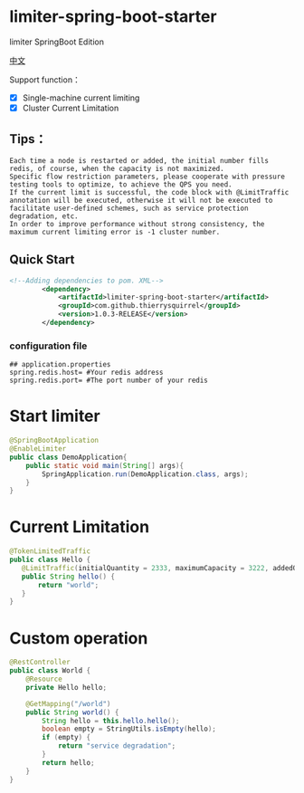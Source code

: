 #   limiter-spring-boot-starter

limiter SpringBoot  Edition

[中文](./README_zh_CN.md)

Support function：
- [x] Single-machine current limiting
- [x] Cluster Current Limitation

## Tips：
    Each time a node is restarted or added, the initial number fills redis, of course, when the capacity is not maximized.    
    Specific flow restriction parameters, please cooperate with pressure testing tools to optimize, to achieve the QPS you need.  
    If the current limit is successful, the code block with @LimitTraffic annotation will be executed, otherwise it will not be executed to facilitate user-defined schemes, such as service protection degradation, etc.  
    In order to improve performance without strong consistency, the maximum current limiting error is -1 cluster number.  
        
##  Quick Start

```xml
<!--Adding dependencies to pom. XML-->
        <dependency>
            <artifactId>limiter-spring-boot-starter</artifactId>
            <groupId>com.github.thierrysquirrel</groupId>
            <version>1.0.3-RELEASE</version>
        </dependency>
```

### configuration file
 
 ```properties
 ## application.properties
spring.redis.host= #Your redis address
spring.redis.port= #The port number of your redis
 ```
 
#   Start limiter

 ```java
 @SpringBootApplication
 @EnableLimiter
 public class DemoApplication{
     public static void main(String[] args){
         SpringApplication.run(DemoApplication.class, args);
     }  
 }
 ```
 
 #  Current Limitation
 
 ```java
 @TokenLimitedTraffic
 public class Hello {
 	@LimitTraffic(initialQuantity = 2333, maximumCapacity = 3222, addedQuantity = 2333)
 	public String hello() {
 		return "world";
 	}
 }
 ```
 
 #  Custom operation

```java
@RestController
public class World {
	@Resource
	private Hello hello;

	@GetMapping("/world")
	public String world() {
		String hello = this.hello.hello();
		boolean empty = StringUtils.isEmpty(hello);
		if (empty) {
			return "service degradation";
		}
		return hello;
	}
}
``` 